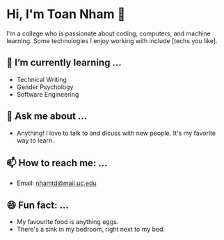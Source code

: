 # Hi, I'm Toan Nham 👋

I'm a college who is passionate about coding, computers, and machine learning. Some technologies I enjoy working with include [techs you like]. 

## 🌱 I’m currently learning ...
- Technical Writing
- Gender Psychology
- Software Engineering

## 💬 Ask me about ...
- Anything! I love to talk to and dicuss with new people. It's my favorite way to learn.

## 📫 How to reach me: ...
- Email: nhamtd@mail.uc.edu

## 😄 Fun fact: ...
- My favourite food is anything eggs.
- There's a sink in my bedroom, right next to my bed.
